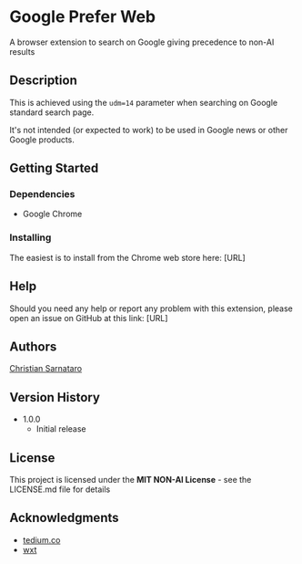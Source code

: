 # Google Prefer Web

A browser extension to search on Google giving precedence to non-AI results

## Description

This is achieved using the `udm=14` parameter when searching on Google standard search page.

It's not intended (or expected to work) to be used in Google news or other Google products.

## Getting Started

### Dependencies

- Google Chrome

### Installing

The easiest is to install from the Chrome web store here: [URL]

## Help

Should you need any help or report any problem with this extension, please open an issue on GitHub at this link:
[URL]

## Authors

[Christian Sarnataro](https://csarnataro.github.io)

## Version History

- 1.0.0
  - Initial release

## License

This project is licensed under the **MIT NON-AI License** - see the LICENSE.md file for details

## Acknowledgments

- [tedium.co](https://social.tedium.co/@tedium/112456669869448533)
- [wxt](https://wxt.dev/)
